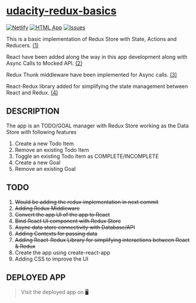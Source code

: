 # [udacity-redux-basics](https://redux-todo-goal.netlify.app/)

[![Netlify](https://img.shields.io/netlify/c63cc15f-21b5-4818-a1d3-3cf60359b6e9?logo=netlify&logoColor=success&style=for-the-badge)](https://app.netlify.com/sites/redux-todo-goal/deploys)
[![HTML App](https://img.shields.io/website?label=html%20app&logo=netlify&logoColor=green&style=for-the-badge&up_color=green&url=https%3A%2F%2Fredux-todo-goal.netlify.app%2Fhtml-app%2F)](https://redux-todo-goal.netlify.app/html-app)
[![Issues](https://img.shields.io/github/issues/birajpoddar/udacity-redux-basics?logo=github&logoColor=yellow&style=for-the-badge)](https://github.com/birajpoddar/udacity-redux-basics/issues)

This is a basic implementation of Redux Store with State, Actions and Reducers. [(1)](https://github.com/birajpoddar/udacity-redux-basics/tree/1-html-redux)

React have been added along the way in this app development along with Async Calls to Mocked API. [(2)](https://github.com/birajpoddar/udacity-redux-basics/tree/2-react-redux)

Redux Thunk middleware have been implemented for Async calls. [(3)](https://github.com/birajpoddar/udacity-redux-basics/tree/3-react-redux-thunk)

React-Redux library added for simplifying the state management between React and Redux. [(4)](https://github.com/birajpoddar/udacity-redux-basics/tree/4-react-redux-binding)

## DESCRIPTION

The app is an TODO/GOAL manager with Redux Store working as the Data Store with following features

1. Create a new Todo Item
2. Remove an existing Todo Item
3. Toggle an existing Todo Item as COMPLETE/INCOMPLETE
4. Create a new Goal
5. Remove an existing Goal

## TODO

1. ~~Would be adding the redux implementation in next commit~~
2. ~~Adding Redux Middleware~~
3. ~~Convert the app UI of the app to React~~
4. ~~Bind React UI component with Redux Store~~
5. ~~Async data store connectivity with Database/API~~
6. ~~Adding Contexts for passing data~~
7. ~~Adding React-Redux Library for simplifying interactions between React & Redux~~
8. Create the app using create-react-app
9. Adding CSS to improve the UI

## DEPLOYED APP

> Visit the deployed app on [🖥](https://redux-todo-goal.netlify.app/)
